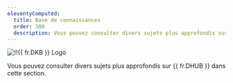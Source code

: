 ```yaml
---
eleventyComputed:
  title: Base de connaissances
  order: 100
  description: Vous pouvez consulter divers sujets plus approfondis sur {{ fr.DHUB }} dans cette section.
---
```

![!!{{ fr.DKB }} Logo](https://cdnweb.devolutions.net/images/projects/knowledge-base/logos/knowledge-base-color-shadow.svg)

Vous pouvez consulter divers sujets plus approfondis sur {{ fr.DHUB }} dans cette section.